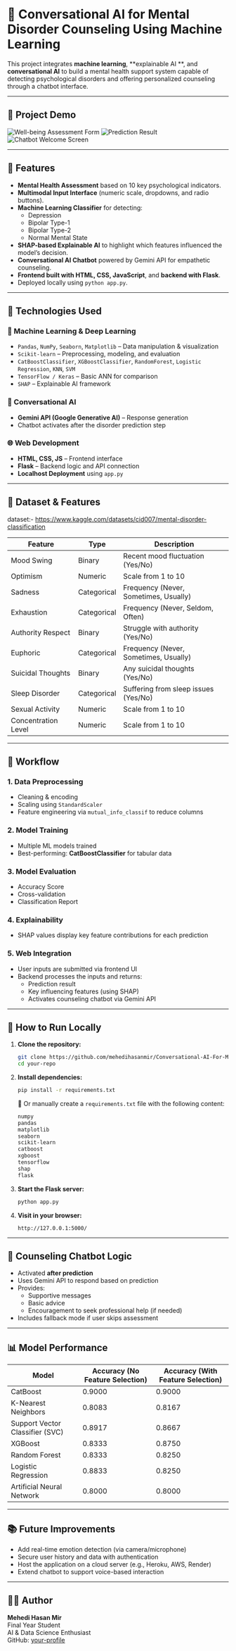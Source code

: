 
# 🧠 Conversational AI for Mental Disorder Counseling Using Machine Learning

This project integrates **machine learning**, **explainable AI **, and **conversational AI** to build a mental health support system capable of detecting psychological disorders and offering personalized counseling through a chatbot interface.

---

## 🔗 Project Demo

![Well-being Assessment Form](./path/to/Screenshot%202025-07-16%20161633.png)
![Prediction Result](./path/to/Screenshot%202025-07-16%20161654.png)
![Chatbot Welcome Screen](./path/to/Screenshot%202025-07-16%20161715.png)

---

## 🧩 Features

- **Mental Health Assessment** based on 10 key psychological indicators.
- **Multimodal Input Interface** (numeric scale, dropdowns, and radio buttons).
- **Machine Learning Classifier** for detecting:
  - Depression
  - Bipolar Type-1
  - Bipolar Type-2
  - Normal Mental State
- **SHAP-based Explainable AI** to highlight which features influenced the model’s decision.
- **Conversational AI Chatbot** powered by Gemini API for empathetic counseling.
- **Frontend built with HTML, CSS, JavaScript**, and **backend with Flask**.
- Deployed locally using `python app.py`.

---

## 🚀 Technologies Used

### 🧠 Machine Learning & Deep Learning
- `Pandas`, `NumPy`, `Seaborn`, `Matplotlib` – Data manipulation & visualization
- `Scikit-learn` – Preprocessing, modeling, and evaluation
- `CatBoostClassifier`, `XGBoostClassifier`, `RandomForest`, `Logistic Regression`, `KNN`, `SVM`
- `TensorFlow / Keras` – Basic ANN for comparison
- `SHAP` – Explainable AI framework

### 💬 Conversational AI
- **Gemini API (Google Generative AI)** – Response generation
- Chatbot activates after the disorder prediction step

### 🌐 Web Development
- **HTML, CSS, JS** – Frontend interface
- **Flask** – Backend logic and API connection
- **Localhost Deployment** using `app.py`

---

## 🧪 Dataset & Features

dataset:- https://www.kaggle.com/datasets/cid007/mental-disorder-classification

| Feature                | Type        | Description                                 |
|------------------------|-------------|---------------------------------------------|
| Mood Swing             | Binary      | Recent mood fluctuation (Yes/No)            |
| Optimism               | Numeric     | Scale from 1 to 10                          |
| Sadness                | Categorical | Frequency (Never, Sometimes, Usually)       |
| Exhaustion             | Categorical | Frequency (Never, Seldom, Often)            |
| Authority Respect      | Binary      | Struggle with authority (Yes/No)            |
| Euphoric               | Categorical | Frequency (Never, Sometimes, Usually)       |
| Suicidal Thoughts      | Binary      | Any suicidal thoughts (Yes/No)              |
| Sleep Disorder         | Categorical | Suffering from sleep issues (Yes/No)        |
| Sexual Activity        | Numeric     | Scale from 1 to 10                          |
| Concentration Level    | Numeric     | Scale from 1 to 10                          |

---

## 🧠 Workflow

### 1. **Data Preprocessing**
- Cleaning & encoding
- Scaling using `StandardScaler`
- Feature engineering via `mutual_info_classif` to reduce columns

### 2. **Model Training**
- Multiple ML models trained
- Best-performing: **CatBoostClassifier** for tabular data

### 3. **Model Evaluation**
- Accuracy Score
- Cross-validation
- Classification Report

### 4. **Explainability**
- SHAP values display key feature contributions for each prediction

### 5. **Web Integration**
- User inputs are submitted via frontend UI
- Backend processes the inputs and returns:
  - Prediction result
  - Key influencing features (using SHAP)
  - Activates counseling chatbot via Gemini API

---

## 🔧 How to Run Locally

1. **Clone the repository:**
   ```bash
   git clone https://github.com/mehedihasanmir/Conversational-AI-For-Mental-Disorder-Counseling-Using-Machine-Learning-Technique-
   cd your-repo
   ```

2. **Install dependencies:**
   ```bash
   pip install -r requirements.txt
   ```

   📄 Or manually create a `requirements.txt` file with the following content:
   ```txt
   numpy
   pandas
   matplotlib
   seaborn
   scikit-learn
   catboost
   xgboost
   tensorflow
   shap
   flask
   ```

3. **Start the Flask server:**
   ```bash
   python app.py
   ```

4. **Visit in your browser:**
   ```
   http://127.0.0.1:5000/
   ```

---

## 🧠 Counseling Chatbot Logic

- Activated **after prediction**
- Uses Gemini API to respond based on prediction
- Provides:
  - Supportive messages
  - Basic advice
  - Encouragement to seek professional help (if needed)
- Includes fallback mode if user skips assessment

---

## 📊 Model Performance

| Model                   | Accuracy (No Feature Selection) | Accuracy (With Feature Selection) |
|-------------------------|-------------------------------|-----------------------------------|
| CatBoost                | 0.9000                        | 0.9000                            |
| K-Nearest Neighbors     | 0.8083                        | 0.8167                            |
| Support Vector Classifier (SVC) | 0.8917              | 0.8667                            |
| XGBoost                 | 0.8333                        | 0.8750                            |
| Random Forest           | 0.8333                        | 0.8250                            |
| Logistic Regression     | 0.8833                        | 0.8250                            |
| Artificial Neural Network | 0.8000                      | 0.8000                            |

---

## 📚 Future Improvements

- Add real-time emotion detection (via camera/microphone)
- Secure user history and data with authentication
- Host the application on a cloud server (e.g., Heroku, AWS, Render)
- Extend chatbot to support voice-based interaction

---

## 👨‍💻 Author

**Mehedi Hasan Mir**  
Final Year Student  
AI & Data Science Enthusiast  
GitHub: [your-profile](https://github.com/mehedihasanmir)

